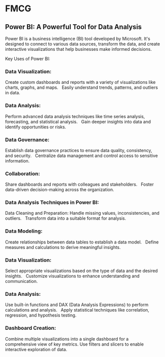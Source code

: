 # FMCG

## Power BI: A Powerful Tool for Data Analysis
Power BI is a business intelligence (BI) tool developed by Microsoft. It's designed to connect to various data sources, transform the data, and create interactive visualizations that help businesses make informed decisions.   

Key Uses of Power BI:
### Data Visualization:
Create custom dashboards and reports with a variety of visualizations like charts, graphs, and maps.   
Easily understand trends, patterns, and outliers in data.   
### Data Analysis:
Perform advanced data analysis techniques like time series analysis, forecasting, and statistical analysis.   
Gain deeper insights into data and identify opportunities or risks.   
### Data Governance:
Establish data governance practices to ensure data quality, consistency, and security.   
Centralize data management and control access to sensitive information.   
### Collaboration:
Share dashboards and reports with colleagues and stakeholders.   
Foster data-driven decision-making across the organization.   
### Data Analysis Techniques in Power BI:
Data Cleaning and Preparation:
Handle missing values, inconsistencies, and outliers.   
Transform data into a suitable format for analysis.   
### Data Modeling:
Create relationships between data tables to establish a data model.   
Define measures and calculations to derive meaningful insights.   
### Data Visualization:
Select appropriate visualizations based on the type of data and the desired insights.   
Customize visualizations to enhance understanding and communication.   
### Data Analysis:
Use built-in functions and DAX (Data Analysis Expressions) to perform calculations and analysis.   
Apply statistical techniques like correlation, regression, and hypothesis testing.   
### Dashboard Creation:
Combine multiple visualizations into a single dashboard for a comprehensive view of key metrics.
Use filters and slicers to enable interactive exploration of data.   
